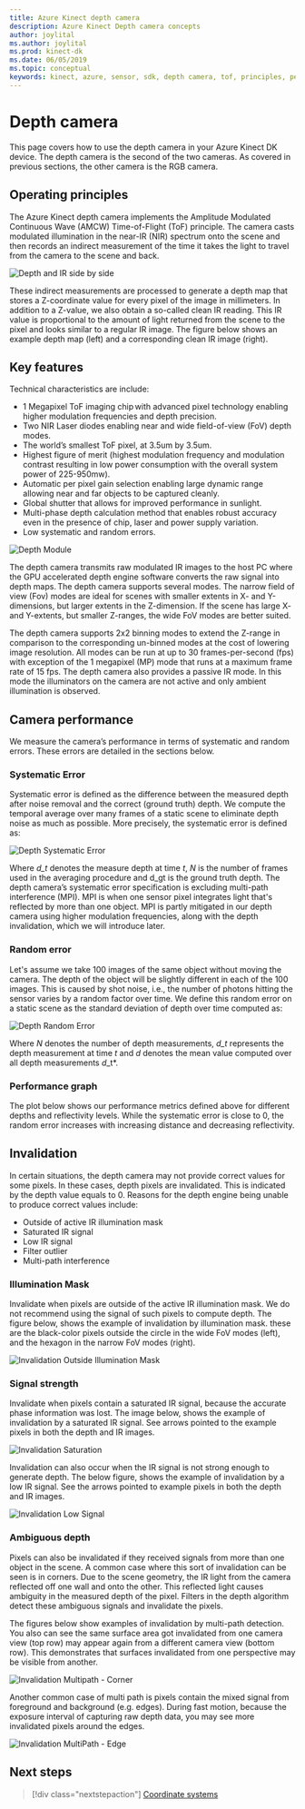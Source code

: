 ```yaml
---
title: Azure Kinect depth camera
description: Azure Kinect Depth camera concepts
author: joylital 
ms.author: joylital
ms.prod: kinect-dk
ms.date: 06/05/2019
ms.topic: conceptual 
keywords: kinect, azure, sensor, sdk, depth camera, tof, principles, performance, invalidation
---
```


# Depth camera

This page covers how to use the depth camera in your Azure Kinect DK device. The depth camera is the second of the two cameras. As covered in previous sections, the other camera is the RGB camera.  

## Operating principles

The Azure Kinect depth camera implements the Amplitude Modulated Continuous Wave (AMCW) Time-of-Flight (ToF) principle. The camera casts modulated illumination in the near-IR (NIR) spectrum onto the scene and then records an indirect measurement of the time it takes the light to travel from the camera to the scene and back.

![Depth and IR side by side](./media/concepts/depth-camera-depth-ir.png)

These indirect measurements are processed to generate a depth map that stores a Z-coordinate value for every pixel of the image in millimeters. In addition to a Z-value, we also obtain a so-called clean IR reading. This IR value is proportional to the amount of light returned from the scene to the pixel and looks similar to a regular IR image. The figure below shows an example depth map (left) and a corresponding clean IR image (right).

## Key features

Technical characteristics are include:

- 1 Megapixel ToF imaging chip with advanced pixel technology enabling higher modulation frequencies and depth precision.
- Two NIR Laser diodes enabling near and wide field-of-view (FoV) depth modes.
- The world’s smallest ToF pixel, at 3.5um by 3.5um.
- Highest figure of merit (highest modulation frequency and modulation contrast resulting in low power consumption with the overall system power of 225-950mw).
- Automatic per pixel gain selection enabling large dynamic range allowing near and far objects to be captured cleanly.
- Global shutter that allows for improved performance in sunlight.
- Multi-phase depth calculation method  that enables robust accuracy even in the presence of chip, laser and power supply variation.
- Low systematic and random errors.

![Depth Module](./media/concepts/depth-camera-depth-module.jpg)

The depth camera transmits raw modulated IR images to the host PC where the GPU accelerated depth engine software converts the raw signal into depth maps. The depth camera supports several modes. The narrow field of view (Fov) modes are ideal for scenes with smaller extents in X- and Y-dimensions, but larger extents in the Z-dimension. If the scene has large X- and Y-extents, but smaller Z-ranges, the wide FoV modes are better suited.

The depth camera supports 2x2 binning modes to extend the Z-range in comparison to the corresponding un-binned modes at the cost of lowering image resolution. All modes can be run at up to 30 frames-per-second (fps) with exception of the 1 megapixel (MP) mode that runs at a maximum frame rate of 15 fps. The depth camera also provides a passive IR mode. In this mode the illuminators on the camera are not active and only ambient illumination is observed.

## Camera performance

We measure the camera’s performance in terms of systematic and random errors. These errors are detailed in the sections below.

### Systematic Error

Systematic error is defined as the difference between the measured depth after noise removal and the correct (ground truth) depth. We compute the temporal average over many frames of a static scene to eliminate depth noise as much as possible. More precisely, the systematic error is defined as:

![Depth Systematic Error](./media/concepts/depth-camera-systematic-error.png)

Where *d_t* denotes the measure depth at time *t*, *N* is the number of frames used in the averaging procedure and d_gt is the ground truth depth. The depth camera’s systematic error specification is excluding multi-path interference (MPI). MPI is when one sensor pixel integrates light that's reflected by more than one object. MPI is partly mitigated in our depth camera using higher modulation frequencies, along with the depth invalidation, which we will introduce later.

### Random error

Let's assume we take 100 images of the same object without moving the camera. The depth of the object will be slightly different in each of the 100 images. This is caused by shot noise, i.e., the number of photons hitting the sensor varies by a random factor over time. We define this random error on a static scene as the standard deviation of depth over time computed as:

![Depth Random Error](./media/concepts/depth-camera-random-error.png)

Where *N* denotes the number of depth measurements, *d_t* represents the depth measurement at time *t* and *d* denotes the mean value computed over all depth measurements *d*_t*.

### Performance graph

The plot below shows our performance metrics defined above for different depths and reflectivity levels. While the systematic error is close to 0, the random error increases with increasing distance and decreasing reflectivity.

## Invalidation

In certain situations, the depth camera may not provide correct values for some pixels. In these cases, depth pixels are invalidated. This is indicated by the depth value equals to 0. Reasons for the depth engine being unable to produce correct values include:

- Outside of active IR illumination mask
- Saturated IR signal
- Low IR signal
- Filter outlier
- Multi-path interference

### Illumination Mask

Invalidate when pixels are outside of the active IR illumination mask. We do not recommend using the signal of such pixels to compute depth. The figure below, shows the example of invalidation by illumination mask. these are the black-color pixels outside the circle in the wide FoV modes (left), and the hexagon in the narrow FoV modes (right).

![Invalidation Outside Illumination Mask](./media/concepts/depth-camera-invalidation-illumination-mask.png)

### Signal strength

Invalidate when pixels contain a saturated IR signal, because the accurate phase information was lost. The image below, shows the example of invalidation by a saturated IR signal. See arrows pointed to the example pixels in both the depth and IR images.

![Invalidation Saturation](./media/concepts/depth-camera-invalidation-saturation.png)

Invalidation can also occur when the IR signal is not strong enough to generate depth. The below figure, shows the example of invalidation by a low IR signal. See the arrows pointed to example pixels in both the depth and IR images.

![Invalidation Low Signal](./media/concepts/depth-camera-invalidation-low-signal.png)

### Ambiguous depth

Pixels can also be invalidated if they received signals from more than one object in the scene. A common case where this sort of invalidation can be seen is in corners.  Due to the scene geometry, the IR light from the camera reflected off one wall and onto the other. This reflected light causes ambiguity in the measured depth of the pixel. Filters in the depth algorithm detect these ambiguous signals and invalidate the pixels.

The figures below show examples of invalidation by multi-path detection. You also can see the same surface area got invalidated from one camera view (top row) may appear again from a different camera view (bottom row). This demonstrates that surfaces invalidated from one perspective may be visible from another.

![Invalidation Multipath - Corner](./media/concepts/depth-camera-invalidation-multipath.png)

Another common case of multi path is pixels contain the mixed signal from foreground and background (e.g. edges). During fast motion, because the exposure interval of capturing raw depth data, you may see more invalidated pixels around the edges.

![Invalidation MultiPath - Edge](./media/concepts/depth-camera-invalidation-edge.png)

## Next steps

> [!div class="nextstepaction"]
>[Coordinate systems](azure-kinect-dk-coordinate-systems.md)